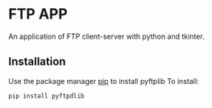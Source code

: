 # FTP APP
An application of FTP client-server with python and tkinter.
## Installation
Use the package manager [pip](https://pip.pypa.io/en/stable/) to install pyftplib
To install:
```
pip install pyftpdlib
```

